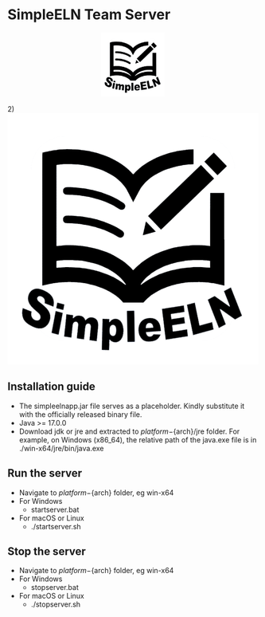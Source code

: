 # SimpleELN Team Server

<p align='center'>
  <img src='https://github.com/SimpleELN-Team/site-images/blob/main/simpleelnlogo.png' alt='SimpleELN logo' width="128" />
</p>

2\)![png tester2](https://github.com/SimpleELN-Team/site-images/blob/main/simpleelnlogo.png) 
## Installation guide

- The simpleelnapp.jar file serves as a placeholder. Kindly substitute it with the officially released binary file.
- Java >= 17.0.0
- Download jdk or jre and extracted to ${platform}-${arch}/jre folder. For example, on Windows (x86_64), the relative path of the java.exe file is in ./win-x64/jre/bin/java.exe

## Run the server

- Navigate to ${platform}-${arch} folder, eg win-x64
- For Windows
    - startserver.bat
- For macOS or Linux
    - ./startserver.sh
   
## Stop the server

- Navigate to ${platform}-${arch} folder, eg win-x64
- For Windows
    - stopserver.bat
- For macOS or Linux
    - ./stopserver.sh
   


   
